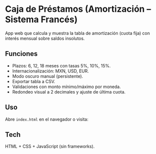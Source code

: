 # Caja de Préstamos (Amortización – Sistema Francés)

App web que calcula y muestra la tabla de amortización (cuota fija) con interés mensual sobre saldos insolutos.

## Funciones
- Plazos: 6, 12, 18 meses con tasas 5%, 10%, 15%.
- Internacionalización: MXN, USD, EUR.
- Modo oscuro manual (persistente).
- Exportar tabla a CSV.
- Validaciones con monto mínimo/máximo por moneda.
- Redondeo visual a 2 decimales y ajuste de última cuota.

## Uso
Abre `index.html` en el navegador o visita:

## Tech
HTML + CSS + JavaScript (sin frameworks).
